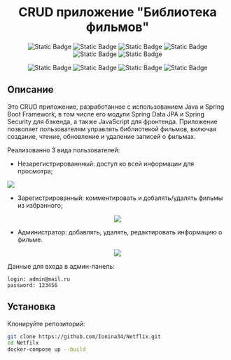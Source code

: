 <h1 align="center">CRUD приложение "Библиотека фильмов"</h1>

<p align="center">
  <img alt="Static Badge" src="https://img.shields.io/badge/JavaScript-blue">
  <img alt="Static Badge" src="https://img.shields.io/badge/AJAX-2.10.2-green">
  <img alt="Static Badge" src="https://img.shields.io/badge/JQuery-3.6.0-azure">
  <img alt="Static Badge" src="https://img.shields.io/badge/Html-red">
  <img alt="Static Badge" src="https://img.shields.io/badge/CSS-orange">
  <img alt="Static Badge" src="https://img.shields.io/badge/Bootstrap-pink">
</p>

<p align="center">
  <img alt="Static Badge" src="https://img.shields.io/badge/java-21v-red">
  <img alt="Static Badge" src="https://img.shields.io/badge/Spring%20boot-3.1.6-blue">
  <img alt="Static Badge" src="https://img.shields.io/badge/MySQ-red">
  <img alt="Static Badge" src="https://img.shields.io/badge/thymeleaf-3.1.20-green">
</p>

## Описание 

<p>
  Это CRUD приложение, разработанное с использованием Java и Spring Boot Framework, в том числе его модули Spring Data JPA и Spring Security для бэкенда, а также JavaScript для фронтенда. Приложение позволяет пользователям управлять библиотекой фильмов, включая создание, чтение, обновление и удаление записей о фильмах.
  
  Реализованно 3 вида пользователей:
  - Незарегистрированнный: доступ ко всей информации для просмотра;
<p>
  <img src="https://github.com/user-attachments/assets/ef83711c-2e2a-4d3a-811c-15b55e70bcea">
</p>

  - Зарегистрированный:  комментировать и добалять/удалять фильмы из избранного;
<p align="center">
  <img src="https://github.com/user-attachments/assets/c89e0258-f954-4806-a96b-da61fc3e70f7">
</p>

  - Администратор: добавлять, удалять, редактировать информацию о фильме.
<p align="center">
  <img src="https://github.com/user-attachments/assets/9b7b87d1-6a4d-4cec-9468-d77a222484ac">
</p>

Данные для входа в админ-панель:
```
login: admin@mail.ru
password: 123456
```

## Установка
 Клонируйте репозиторий:
   ```bash
   git clone https://github.com/Ionina34/Netflix.git
   cd Netfilx
   docker-compose up --build
```

